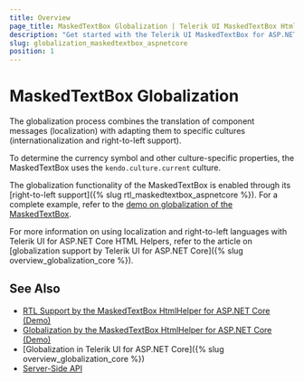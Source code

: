```yaml
---
title: Overview
page_title: MaskedTextBox Globalization | Telerik UI MaskedTextBox HtmlHelper for ASP.NET Core
description: "Get started with the Telerik UI MaskedTextBox for ASP.NET Core and learn about the globalization options it supports."
slug: globalization_maskedtextbox_aspnetcore
position: 1
---
```


# MaskedTextBox Globalization

The globalization process combines the translation of component messages (localization) with adapting them to specific cultures (internationalization and right-to-left support).

To determine the currency symbol and other culture-specific properties, the MaskedTextBox uses the `kendo.culture.current` culture.

The globalization functionality of the MaskedTextBox is enabled through its [right-to-left support]({% slug rtl_maskedtextbox_aspnetcore %}). For a complete example, refer to the [demo on globalization of the MaskedTextBox](https://demos.telerik.com/aspnet-core/maskedtextbox/globalization).

For more information on using localization and right-to-left languages with Telerik UI for ASP.NET Core HTML Helpers, refer to the article on [globalization support by Telerik UI for ASP.NET Core]({% slug overview_globalization_core %}).

## See Also

* [RTL Support by the MaskedTextBox HtmlHelper for ASP.NET Core (Demo)](https://demos.telerik.com/aspnet-core/maskedtextbox/right-to-left-support)
* [Globalization by the MaskedTextBox HtmlHelper for ASP.NET Core (Demo)](https://demos.telerik.com/aspnet-core/maskedtextbox/globalization)
* [Globalization in Telerik UI for ASP.NET Core]({% slug overview_globalization_core %})
* [Server-Side API](/api/maskedtextbox)
